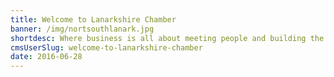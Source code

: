 ```yaml
---
title: Welcome to Lanarkshire Chamber
banner: /img/nortsouthlanark.jpg
shortdesc: Where business is all about meeting people and building the relationships that lead to further business.
cmsUserSlug: welcome-to-lanarkshire-chamber
date: 2016-06-28 
---
```


